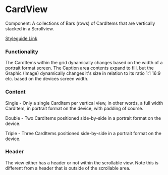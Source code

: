 # CardView

Component: A collections of Bars (rows) of CardItems that are vertically stacked in a Scrollview.

[Styleguide Link]()

### Functionality

The CardItems within the grid dynamically changes based on the width of a portrait format screen. The Caption area contents expand to fill, but the Graphic (Image) dynamically changes it's size in relation to its ratio 1:1 16:9 etc. based on the devices screen width.

### Content

Single - Only a single CardItem per vertical view, in other words, a full width CardItem,  in portrait format on the device, with padding of course.

Double - Two CardItems positioned side-by-side in a portrait format on the device.

Triple - Three CardItems positioned side-by-side in a portrait format on the device.

### Header

The view either has a header or not within the scrollable view.  Note this is different from a header that is outside of the scrollable area.
